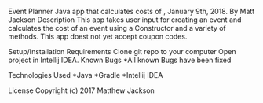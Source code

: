 Event Planner
Java app that calculates costs of , January 9th, 2018.
By Matt Jackson
Description
This app takes user input for creating an event and calculates the cost of an event using a Constructor and a variety of methods. This app doest not yet accept coupon codes.

Setup/Installation Requirements
Clone git repo to your computer
Open project in Intellij IDEA.
Known Bugs
*All known Bugs have been fixed

Technologies Used
*Java *Gradle *Intellij IDEA

License
Copyright (c) 2017 Matthew Jackson